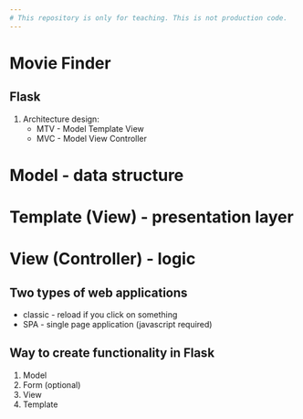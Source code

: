 ```yaml
---
# This repository is only for teaching. This is not production code.
---
```



# Movie Finder

## Flask

1. Architecture design:
    - MTV - Model Template View
    - MVC - Model View Controller
    
# Model - data structure
# Template (View) - presentation layer
# View (Controller) - logic

## Two types of web applications
- classic - reload if you click on something
- SPA - single page application (javascript required)

## Way to create functionality in Flask
1. Model
2. Form (optional)
3. View
4. Template